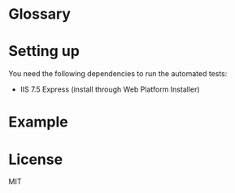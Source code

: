 Glossary
========



Setting up
==========
You need the following dependencies to run the automated tests:
- IIS 7.5 Express (install through Web Platform Installer)


Example
=======


License
=======
MIT